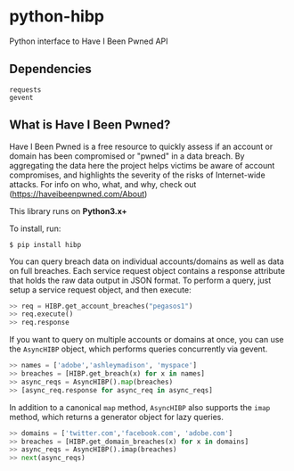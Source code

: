 # python-hibp
Python interface to Have I Been Pwned API

## Dependencies

```
requests
gevent
```

## What is Have I Been Pwned?

Have I Been Pwned is a free resource to quickly assess if an account or domain has been compromised or "pwned" in a data breach. By aggregating the data here the project helps victims be aware of account compromises, and highlights the severity of the risks of Internet-wide attacks. For info on who, what, and why, check out (https://haveibeenpwned.com/About)

This library runs on **Python3.x+**

To install, run:

```
$ pip install hibp
```


You can query breach data on individual accounts/domains as well as data on full breaches. Each service request object contains a response attribute that holds the raw data output in JSON format. To perform a query, just setup a service request object, and then execute:

```python
>> req = HIBP.get_account_breaches("pegasos1")
>> req.execute()
>> req.response
```


If you want to query on multiple accounts or domains at once, you can use the `AsyncHIBP` object, which performs queries concurrently via gevent.

```python
>> names = ['adobe','ashleymadison', 'myspace']
>> breaches = [HIBP.get_breach(x) for x in names]
>> async_reqs = AsyncHIBP().map(breaches)
>> [async_req.response for async_req in async_reqs]
```

In addition to a canonical `map` method, `AsyncHIBP` also supports the `imap` method, which returns a generator object for lazy queries.


```python
>> domains = ['twitter.com','facebook.com', 'adobe.com']
>> breaches = [HIBP.get_domain_breaches(x) for x in domains]
>> async_reqs = AsyncHIBP().imap(breaches)
>> next(async_reqs)
```
